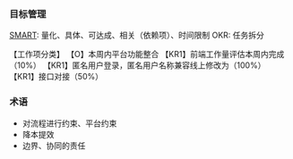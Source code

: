 ### 目标管理

[SMART](https://zhuanlan.zhihu.com/p/430988110): 量化、具体、可达成、相关（依赖项）、时间限制
OKR: 任务拆分

【工作项分类】
【O】本周内平台功能整合
【KR1】前端工作量评估本周内完成（10%）
【KR1】匿名用户登录，匿名用户名称兼容线上修改为（100%）
【KR1】接口对接（50%）





### 术语

- 对流程进行约束、平台约束
- 降本提效
- 边界、协同的责任


